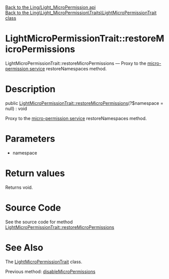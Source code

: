 [Back to the Ling/Light_MicroPermission api](https://github.com/lingtalfi/Light_MicroPermission/blob/master/doc/api/Ling/Light_MicroPermission.md)<br>
[Back to the Ling\Light_MicroPermission\Traits\LightMicroPermissionTrait class](https://github.com/lingtalfi/Light_MicroPermission/blob/master/doc/api/Ling/Light_MicroPermission/Traits/LightMicroPermissionTrait.md)


LightMicroPermissionTrait::restoreMicroPermissions
================



LightMicroPermissionTrait::restoreMicroPermissions — Proxy to the [micro-permission service](https://github.com/lingtalfi/Light_MicroPermission/) restoreNamespaces method.




Description
================


public [LightMicroPermissionTrait::restoreMicroPermissions](https://github.com/lingtalfi/Light_MicroPermission/blob/master/doc/api/Ling/Light_MicroPermission/Traits/LightMicroPermissionTrait/restoreMicroPermissions.md)(?$namespace = null) : void




Proxy to the [micro-permission service](https://github.com/lingtalfi/Light_MicroPermission/) restoreNamespaces method.




Parameters
================


- namespace

    


Return values
================

Returns void.








Source Code
===========
See the source code for method [LightMicroPermissionTrait::restoreMicroPermissions](https://github.com/lingtalfi/Light_MicroPermission/blob/master/Traits/LightMicroPermissionTrait.php#L33-L40)


See Also
================

The [LightMicroPermissionTrait](https://github.com/lingtalfi/Light_MicroPermission/blob/master/doc/api/Ling/Light_MicroPermission/Traits/LightMicroPermissionTrait.md) class.

Previous method: [disableMicroPermissions](https://github.com/lingtalfi/Light_MicroPermission/blob/master/doc/api/Ling/Light_MicroPermission/Traits/LightMicroPermissionTrait/disableMicroPermissions.md)<br>

